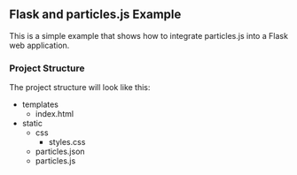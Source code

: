 ## Flask and particles.js Example

This is a simple example that shows how to integrate particles.js into a Flask web application.

### Project Structure

The project structure will look like this:

- templates
  - index.html
- static
  - css
    - styles.css
  - particles.json
  - particles.js
